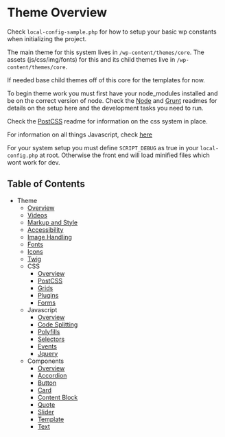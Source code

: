 # Theme Overview

Check `local-config-sample.php` for how to setup your basic wp constants when initializing the project.

The main theme for this system lives in `/wp-content/themes/core`.
The assets (js/css/img/fonts) for this and its child themes live in `/wp-content/themes/core`. 

If needed base child themes off of this core for the templates for now. 

To begin theme work you must first have your node_modules installed and be on the correct version of node. Check the [Node](/docs/guides/node.md) and [Grunt](/docs/theme/grunt.md) readmes for details on the setup here and the development tasks you need to run.

Check the [PostCSS](/docs/theme/css/postcss.md) readme for information on the css system in place.

For information on all things Javascript, check [here](/docs/theme/js/javascript.md)

For your system setup you must define `SCRIPT_DEBUG` as true in your `local-config.php` at root. Otherwise the front end will load minified files which wont work for dev.

## Table of Contents

* Theme
  * [Overview](/docs/theme/README.md)
  * [Videos](/docs/theme/videos.md)
  * [Markup and Style](/docs/theme/markup-and-style.md)
  * [Accessibility](/docs/theme/accessibility.md)
  * [Image Handling](/docs/theme/images.md)
  * [Fonts](/docs/theme/fonts.md)
  * [Icons](/docs/theme/icons.md)
  * [Twig](/docs/theme/twig.md)
  * CSS
    * [Overview](/docs/theme/css/README.md)
    * [PostCSS](/docs/theme/css/postcss.md)
    * [Grids](/docs/theme/css/grids.md)
    * [Plugins](/docs/theme/css/plugins.md)
    * [Forms](/docs/theme/css/forms.md)
  * Javascript
    * [Overview](/docs/theme/js/README.md)
    * [Code Splitting](/docs/theme/js/code-splitting.md)
    * [Polyfills](/docs/theme/js/polyfills.md)
    * [Selectors](/docs/theme/js/selectors.md)
    * [Events](/docs/theme/js/events.md)
    * [Jquery](/docs/theme/js/jquery.md)
  * Components
    * [Overview](/docs/theme/components/README.md)
    * [Accordion](/docs/theme/components/accordion.md)
    * [Button](/docs/theme/components/button.md)
    * [Card](/docs/theme/components/card.md)
    * [Content Block](/docs/theme/components/content_block.md)
    * [Quote](/docs/theme/components/quote.md)
    * [Slider](/docs/theme/components/slider.md)
    * [Template](/docs/theme/components/template.md)
    * [Text](/docs/theme/components/text.md)
